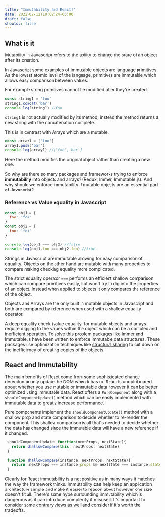 ```yaml
---
title: "Immutability and React!"
date: 2022-02-12T10:02:24-05:00
draft: false
showtoc: false
---
```

## What is it
 Mutability in Javascript refers to the ability to change the state of an object after its creation. 

In Javascript some examples of immutable objects are language primitives. As the lowest atomic level of the language, primitives are immutable which allows easy comparison between values.

For example string primitives cannot be modified after they're created.
```js
const string1 = 'foo'
string1.concat('bar')
console.log(string1) //foo
```
`string1` is not actually modified by its method, instead the method returns a new string with the concatenation complete.

This is in contrast with Arrays which are a mutable.
```js
const array1 = ['foo']
array1.push('bar')
console.log(array1) //['foo','bar']
```
Here the method modifies the original object rather than creating a new one.

So why are there so many packages and frameworks trying to enforce **immutability** into objects and arrays? (Redux, Immer, Immutable.js). And why should we enforce immutability if mutable objects are an essential part of Javascript?

### Reference vs Value equality in Javascript
```js
const obj1 = {
  foo: 'foo'
}
const obj2 = {
  foo: 'foo'
}

console.log(obj1 === obj2) //false
console.log(obj1.foo === obj2.foo) //true
```

Strings in Javascript are immutable allowing for easy comparison of equality. Objects on the other hand are mutable with many properties to compare making checking equality more complicated.

The strict equality operator `===` performs an efficient shallow comparison which can compare primitives easily, but won't try to dig into the properties of an object. Instead when applied to objects it only compares the reference of the object. 

Objects and Arrays are the only built in mutable objects in Javascript and both are compared by reference when used with a shallow equality operator.

A deep equality check (value equality) for mutable objects and arrays require digging to the values within the object which can be a complex and inefficient operation. To solve this problem packages like Immer and Immutable.js have been written to enforce immutable data structures. These packages use optimization techniques like [structural sharing](https://youtu.be/I7IdS-PbEgI) to cut down on the inefficiency of creating copies of the objects.

## React and Immutability

The main benefits of React come from some sophisticated change detection to only update the DOM when it has to. React is unopinionated about whether you use mutable or immutable data however it can be better optimized using immutable data. 
React offers a `PureComponent` along with a `shouldComponentUpdate()` method which can be easily implemented with immutable data to greatly increase performance. 

Pure components implement the `shouldComponentUpdate()` method with a shallow prop and state comparison to decide whether to re-render the component. This shallow comparison is all that's needed to decide whether the data has changed since the immutable data will have a new reference if it changed. 

```js
 shouldComponentUpdate: function(nextProps, nextState){
   return shallowCompare(this, nextProps, nextState)
 }

 function shallowCompare(instance, nextProps, nextState){
   return (nextProps === instance.props && nextState === instance.state)
 }
```


Clearly for React immutability is a net positive as in many ways it matches the way the framework thinks. Immutability **can** help keep an application architecture simple and make it easier to reason about however one size doesn't fit all. There's some hype surrounding immutability which is dangerous as it can introduce complexity if misused. It's important to consider some [contrary views as well](https://desalasworks.com/article/immutability-in-javascript-a-contrarian-view/) and consider if it's worth the tradeoffs.


